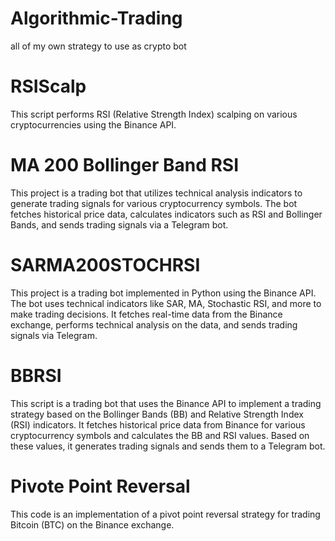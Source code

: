 # Algorithmic-Trading
all of my own strategy to use as crypto bot 

# RSIScalp

This script performs RSI (Relative Strength Index) scalping on various cryptocurrencies using the Binance API.

# MA 200 Bollinger Band RSI

This project is a trading bot that utilizes technical analysis indicators to generate trading signals for various cryptocurrency symbols. The bot fetches historical price data, calculates indicators such as RSI and Bollinger Bands, and sends trading signals via a Telegram bot.

# SARMA200STOCHRSI

This project is a trading bot implemented in Python using the Binance API. The bot uses technical indicators like SAR, MA, Stochastic RSI, and more to make trading decisions. It fetches real-time data from the Binance exchange, performs technical analysis on the data, and sends trading signals via Telegram.

# BBRSI

This script is a trading bot that uses the Binance API to implement a trading strategy based on the Bollinger Bands (BB) and Relative Strength Index (RSI) indicators. It fetches historical price data from Binance for various cryptocurrency symbols and calculates the BB and RSI values. Based on these values, it generates trading signals and sends them to a Telegram bot.

# Pivote Point Reversal

This code is an implementation of a pivot point reversal strategy for trading Bitcoin (BTC) on the Binance exchange.

